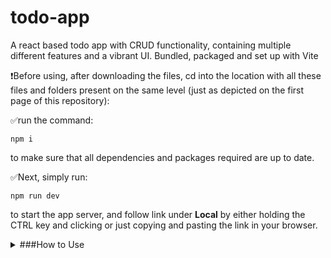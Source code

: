 # todo-app
A react based todo app with CRUD functionality, containing multiple different features and a vibrant UI. Bundled, packaged and set up with Vite

❗Before using, after downloading the files, cd into the location with all these files and folders present on the same level (just as depicted on the first page of this repository):

✅run the command:
```
npm i
```

to make sure that all dependencies and packages required are up to date.

✅Next, simply run:

```
npm run dev
```

to start the app server, and follow link under **Local** by either holding the CTRL key and clicking or just copying and pasting the link in your browser.

<details>

<summary>###How to Use</summary>

You can add text within a collapsed section. 

You can add an image or a code block, too.

</details>
